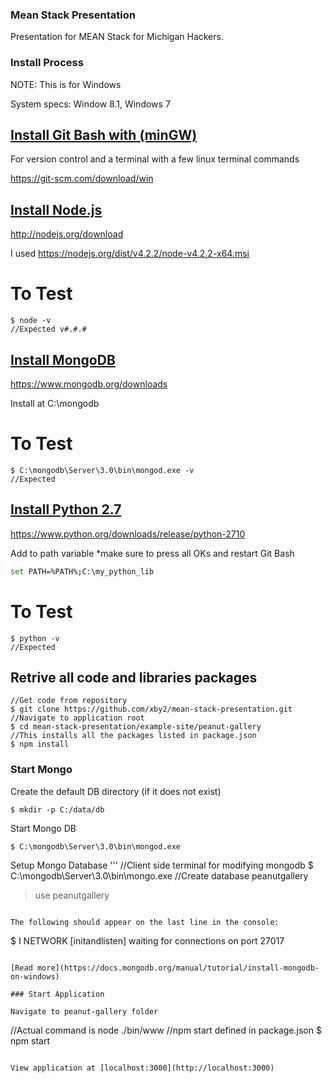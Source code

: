 ### Mean Stack Presentation

Presentation for MEAN Stack for Michigan Hackers.

### Install Process

NOTE: This is for Windows

System specs: Window 8.1, Windows 7


## [Install Git Bash with (minGW)](http://git-scm.com)

For version control and a terminal with a few linux terminal commands

https://git-scm.com/download/win

## [Install Node.js](http://nodejs.org/download)

http://nodejs.org/download

I used https://nodejs.org/dist/v4.2.2/node-v4.2.2-x64.msi

# To Test

```
$ node -v
//Expected v#.#.#
```

## [Install MongoDB](https://www.mongodb.org/downloads#production)

https://www.mongodb.org/downloads

Install at C:\mongodb

# To Test

```
$ C:\mongodb\Server\3.0\bin\mongod.exe -v
//Expected
```

## [Install Python 2.7](https://www.python.org/downloads/release/python-2710)

https://www.python.org/downloads/release/python-2710

Add to path variable
*make sure to press all OKs and restart Git Bash

```bash
set PATH=%PATH%;C:\my_python_lib
```

# To Test

```
$ python -v
//Expected
```

## Retrive all code and libraries packages

```
//Get code from repository
$ git clone https://github.com/xby2/mean-stack-presentation.git
//Navigate to application root
$ cd mean-stack-presentation/example-site/peanut-gallery
//This installs all the packages listed in package.json
$ npm install
```

### Start Mongo

Create the default DB directory (if it does not exist)
```
$ mkdir -p C:/data/db
```

Start Mongo DB
```
$ C:\mongodb\Server\3.0\bin\mongod.exe
```

Setup Mongo Database
'''
//Client side terminal for modifying mongodb
$ C:\mongodb\Server\3.0\bin\mongo.exe
//Create database peanutgallery
> use peanutgallery
```

The following should appear on the last line in the console:
```
$ I NETWORK [initandlisten] waiting for connections on port 27017
```

[Read more](https://docs.mongodb.org/manual/tutorial/install-mongodb-on-windows)

### Start Application

Navigate to peanut-gallery folder
```
//Actual command is node ./bin/www
//npm start defined in package.json
$ npm start
```

View application at [localhost:3000](http://localhost:3000)